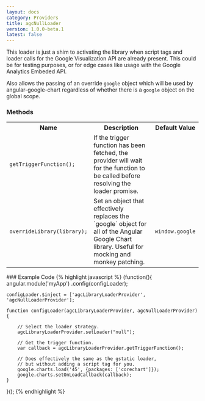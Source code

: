 ```yaml
---
layout: docs
category: Providers
title: agcNullLoader
version: 1.0.0-beta.1
latest: false
---
```


This loader is just a shim to activating the library when script tags and
loader calls for the Google Visualization API are already present. This
could be for testing purposes, or for edge cases like usage with the
Google Analytics Embeded API.

Also allows the passing of an override `google` object which will be used
by angular-google-chart regardless of whether there is a `google` object
on the global scope.

### Methods
<table class="table">
    <tr>
        <th>Name</th>
        <th>Description</th>
        <th>Default Value</th>
    </tr>
    <tr>
        <td><p><code>getTriggerFunction();</code></p></td>
        <td>If the trigger function has been fetched, the provider will wait for the function to be called before resolving the loader promise.</td>
        <td></td>
    </tr>
    <tr>
        <td><p><code>overrideLibrary(library);</code></p></td>
        <td>Set an object that effectively replaces the `google` object for all of the Angular Google Chart library. Useful for mocking and monkey patching.</td>
        <td><p><code>window.google</code></p></td>
    </tr>
</table>
### Example Code
{% highlight javascript %}
(function(){
    angular.module('myApp')
        .config(configLoader);
    
    configLoader.$inject = ['agcLibraryLoaderProvider', 'agcNullLoaderProvider'];
    
    function configLoader(agcLibraryLoaderProvider, agcNullLoaderProvider){

        // Select the loader strategy.
        agcLibraryLoaderProvider.setLoader("null");

        // Get the trigger function.
        var callback = agcLibraryLoaderProvider.getTriggerFunction();

        // Does effectively the same as the gstatic loader,
        // but without adding a script tag for you.
        google.charts.load('45', {packages: ['corechart']});
        google.charts.setOnLoadCallback(callback);
    }
}();
{% endhighlight %}
